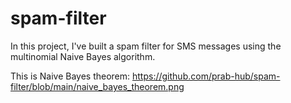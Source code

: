 # spam-filter
In this project, I've built a spam filter for SMS messages using the multinomial Naive Bayes algorithm.

This is Naive Bayes theorem: https://github.com/prab-hub/spam-filter/blob/main/naive_bayes_theorem.png
